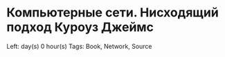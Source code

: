 # Компьютерные сети. Нисходящий подход Куроуз Джеймс

Left:  day(s) 0 hour(s) 
Tags: Book, Network, Source